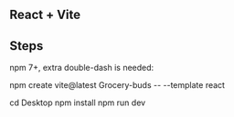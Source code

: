 ## React + Vite

## Steps

npm 7+, extra double-dash is needed:

npm create vite@latest Grocery-buds -- --template react

cd Desktop
npm install
npm run dev
